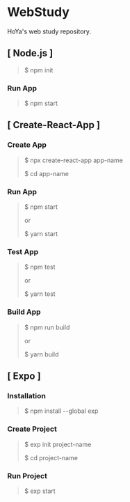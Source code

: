 # WebStudy

HoYa's web study repository.

## [ Node.js ]

> $ npm init

### Run App

> $ npm start

## [ Create-React-App ]

### Create App

> $ npx create-react-app app-name
>
> $ cd app-name

### Run App

> $ npm start
>
> or
>
> $ yarn start

### Test App

> $ npm test
>
> or
>
> $ yarn test

### Build App

> $ npm run build
>
> or
>
> $ yarn build

## [ Expo ]

### Installation

> $ npm install --global exp

### Create Project

> $ exp init project-name
>
> $ cd project-name

### Run Project

> $ exp start


